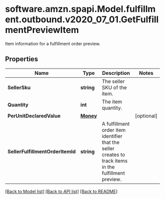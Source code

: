 # software.amzn.spapi.Model.fulfillment.outbound.v2020_07_01.GetFulfillmentPreviewItem
Item information for a fulfillment order preview.

## Properties

Name | Type | Description | Notes
------------ | ------------- | ------------- | -------------
**SellerSku** | **string** | The seller SKU of the item. | 
**Quantity** | **int** | The item quantity. | 
**PerUnitDeclaredValue** | [**Money**](Money.md) |  | [optional] 
**SellerFulfillmentOrderItemId** | **string** | A fulfillment order item identifier that the seller creates to track items in the fulfillment preview. | 

[[Back to Model list]](../README.md#documentation-for-models) [[Back to API list]](../README.md#documentation-for-api-endpoints) [[Back to README]](../README.md)


